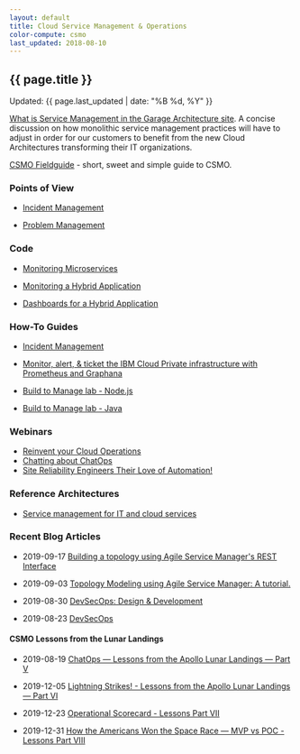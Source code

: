 ```yaml
---
layout: default
title: Cloud Service Management & Operations
color-compute: csmo
last_updated: 2018-08-10
---
```


## {{ page.title }}

Updated: {{ page.last_updated | date: "%B %d, %Y" }}

[What is Service Management in the Garage Architecture site](https://www.ibm.com/cloud/garage/architectures/serviceManagementArchitecture). A concise discussion on how monolithic service management practices will have to adjust in order for our customers to benefit from the new Cloud Architectures transforming their IT organizations.

[CSMO Fieldguide](https://www.ibm.com/cloud/garage/content/field-guide/csmo-field-guide) - short, sweet and simple guide to CSMO.

### Points of View

- [Incident Management](https://www.ibm.com/cloud/garage/architectures/implementation/incident_management)

- [Problem Management](https://www.ibm.com/cloud/garage/architectures/implementation/sm_problem_management)

### Code

- [Monitoring Microservices](https://github.com/ibm-cloud-architecture/refarch-cloudnative-kubernetes-csmo)

- [Monitoring a Hybrid Application](https://github.com/ibm-cloud-architecture/refarch-cloudnative-csmo/tree/master/doc)

- [Dashboards for a Hybrid Application](https://github.com/ibm-cloud-architecture/refarch-cloudnative-csmo/tree/master/doc/Dashboarding/Grafana)

### How-To Guides

- [Incident Management](https://github.com/ibm-cloud-architecture/refarch-cloudnative-csmo/blob/master/doc/Incident_Management_Implementation.md)

- [Monitor, alert, & ticket the IBM Cloud Private infrastructure with Prometheus and Graphana](https://github.com/ibm-cloud-architecture/CSMO-ICP)

- [Build to Manage lab - Node.js](https://www.github.com/rafal-szypulka/b2m-nodejs/)

- [Build to Manage lab - Java](https://www.github.com/rafal-szypulka/b2m-java/)

### Webinars

- [Reinvent your Cloud Operations](https://community.ibm.com/community/user/imwuc/viewdocument/reinvent-your-cloud-operations-1?CommunityKey=da043955-1299-4c40-a6a8-479e62046c8f&tab=librarydocuments)
- [Chatting about ChatOps](https://community.ibm.com/community/user/imwuc/viewdocument/chatting-about-chatops-why-there-a?CommunityKey=da043955-1299-4c40-a6a8-479e62046c8f&tab=librarydocuments)
- [Site Reliability Engineers Their Love of Automation!](https://community.ibm.com/community/user/imwuc/viewdocument/site-reliability-engineers-and-thei?CommunityKey=da043955-1299-4c40-a6a8-479e62046c8f&tab=librarydocuments)

### Reference Architectures

- [Service management for IT and cloud services](https://www.ibm.com/cloud/garage/architectures/serviceManagementArchitecture)

### Recent Blog Articles

- 2019-09-17  [Building a topology using Agile Service Manager's REST Interface](https://medium.com/ibm-garage/topology-modelling-using-agile-service-manager-a-tutorial-2e521040ea64)

- 2019-09-03  [Topology Modeling using Agile Service Manager: A tutorial.](https://medium.com/ibm-garage/topology-modelling-using-agile-service-managers-rest-interface-7de14a85e333)

- 2019-08-30  [DevSecOps: Design & Development](https://medium.com/ibm-garage/devsecops-design-development-fa46daddcae2)

- 2019-08-23  [DevSecOps](https://medium.com/ibm-garage/devsecops-58e0aa323412) 

#### CSMO Lessons from the Lunar Landings

- 2019-08-19  [ChatOps — Lessons from the Apollo Lunar Landings — Part V](https://medium.com/ibm-garage/chatops-lessons-from-the-apollo-lunar-landings-part-v-d8995d901aaf)

- 2019-12-05  [Lightning Strikes! - Lessons from the Apollo Lunar Landings — Part VI](https://medium.com/ibm-garage/lightning-strikes-92482387cab8)

- 2019-12-23  [Operational Scorecard - Lessons Part VII](https://medium.com/ibm-garage/operational-scorecard-lessons-from-the-apollo-lunar-landings-part-vii-8b1c8be11b1e)

- 2019-12-31  [How the Americans Won the Space Race — MVP vs POC - Lessons Part VIII](https://medium.com/ibm-garage/how-the-americans-won-the-space-race-mvp-vs-poc-part-viii-of-lessons-from-the-lunar-landings-afd86c5df134)


